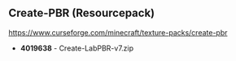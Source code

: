 ## Create-PBR (Resourcepack)
https://www.curseforge.com/minecraft/texture-packs/create-pbr

- **4019638** - Create-LabPBR-v7.zip